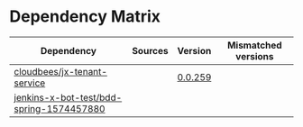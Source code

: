 # Dependency Matrix

Dependency | Sources | Version | Mismatched versions
---------- | ------- | ------- | -------------------
[cloudbees/jx-tenant-service](https://github.com/cloudbees/jx-tenant-service) |  | [0.0.259](https://github.com/cloudbees/jx-tenant-service/releases/tag/v0.0.259) | 
[jenkins-x-bot-test/bdd-spring-1574457880](https://github.com/jenkins-x-bot-test/bdd-spring-1574457880.git) |  | []() | 
